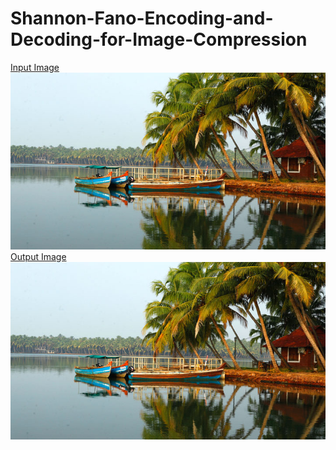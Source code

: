 # Shannon-Fano-Encoding-and-Decoding-for-Image-Compression

[Input Image](uncompressed.png)                                                                                      
![Input Image](uncompressed.png)<br>
[Output Image](uncompressed.png)                                                                 
![Output Image](uncompressed.png)<br>

